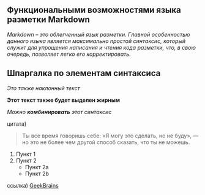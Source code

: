 ## Функциональными возможностями языка разметки Markdown ##

_Markdown – это облегченный язык разметки. Главной особенностью данного языка является максимально простой синтаксис, который служит для упрощения написания и чтения кода разметки, что, в свою очередь, позволяет легко его корректировать._

## Шпаргалка по элементам синтаксиса ##


 _Это также наклонный текст_

__Этот текст также будет выделен жирным__

*Можно **комбинировать** этот синтаксис*

цитата)
> Ты все время говоришь себе: «Я могу это 
> сделать, но не буду», — но это не более 
> чем другой способ сказать, что ты не 
> можешь.

1. Пункт 1
2. Пункт 2
    * Пункт 2a
    * Пункт 2b

ссылка)  [GeekBrains](https://gb.ru/education)